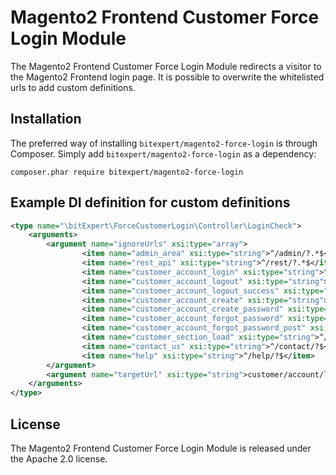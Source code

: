 # Magento2 Frontend Customer Force Login Module 

The Magento2 Frontend Customer Force Login Module redirects a visitor to the Magento2 Frontend login page. It is 
possible to overwrite the whitelisted urls to add custom definitions.

Installation
------------

The preferred way of installing `bitexpert/magento2-force-login` is through Composer. Simply add `bitexpert/magento2-force-login` 
as a dependency:

```
composer.phar require bitexpert/magento2-force-login
```

Example DI definition for custom definitions
--------------------------------------------

```xml
<type name="\bitExpert\ForceCustomerLogin\Controller\LoginCheck">
    <arguments>
        <argument name="ignoreUrls" xsi:type="array">
                <item name="admin_area" xsi:type="string">^/admin/?.*$</item>
                <item name="rest_api" xsi:type="string">^/rest/?.*$</item>
                <item name="customer_account_login" xsi:type="string">^/customer/account/login/?$</item>
                <item name="customer_account_logout" xsi:type="string">^/customer/account/logout/?$</item>
                <item name="customer_account_logout_success" xsi:type="string">^/customer/account/logoutSuccess/?$</item>
                <item name="customer_account_create" xsi:type="string">^/customer/account/create/?$</item>
                <item name="customer_account_create_password" xsi:type="string">^/customer/account/createPassword/?.*$</item>
                <item name="customer_account_forgot_password" xsi:type="string">^/customer/account/forgotpassword/?.*$</item>
                <item name="customer_account_forgot_password_post" xsi:type="string">^/customer/account/forgotpasswordpost/?.*$</item>
                <item name="customer_section_load" xsi:type="string">^/customer/section/load/?$</item>
                <item name="contact_us" xsi:type="string">^/contact/?$</item>
                <item name="help" xsi:type="string">^/help/?$</item>
        </argument>
        <argument name="targetUrl" xsi:type="string">customer/account/login</argument>
    </arguments>
</type>
```

License
-------

The Magento2 Frontend Customer Force Login Module is released under the Apache 2.0 license.
